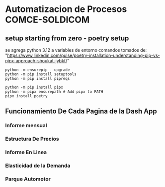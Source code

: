 # Automatizacion de Procesos COMCE-SOLDICOM


## setup starting from zero - poetry setup

se agrega python 3.12 a variables de entorno
comandos tomados de: "https://www.linkedin.com/pulse/poetry-installation-understanding-pip-vs-pipx-approach-shoukat-jybkf/"
```
python -m ensurepip --upgrade
python -m pip install setuptools
python -m pip install pipreqs

python -m pip install pipx 
python -m pipx ensurepath # Add pipx to PATH
pipx install poetry
```

## Funcionamiento De Cada Pagina de la Dash App

### Informe mensual


### Estructura De Precios


### Informe En Linea


### Elasticidad de la Demanda


### Parque Automotor